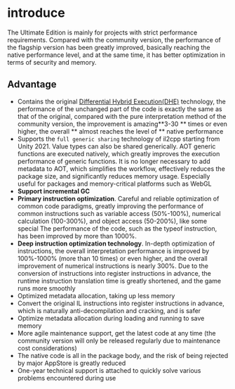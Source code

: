 # introduce

The Ultimate Edition is mainly for projects with strict performance requirements. Compared with the community version, the performance of the flagship version has been greatly improved, basically reaching the native performance level, and at the same time, it has better optimization in terms of security and memory.


## Advantage

- Contains the original [Differential Hybrid Execution(DHE)](../../basic/differentialhybridexecution) technology, the performance of the unchanged part of the code is exactly the same as that of the original, compared with the pure interpretation method of the community version, the improvement is amazing**3-30 ** times or even higher, the overall ** almost reaches the level of ** native performance
- Supports the `full generic sharing` technology of il2cpp starting from Unity 2021. Value types can also be shared generically. AOT generic functions are executed natively, which greatly improves the execution performance of generic functions. It is no longer necessary to add metadata to AOT, which simplifies the workflow, effectively reduces the package size, and significantly reduces memory usage. Especially useful for packages and memory-critical platforms such as WebGL
- **Support incremental GC**
- **Primary instruction optimization**. Careful and reliable optimization of common code paradigms, greatly improving the performance of common instructions such as variable access (50%-100%), numerical calculation (100-300%), and object access (50-200%), like some special The performance of the code, such as the typeof instruction, has been improved by more than 1000%.
- **Deep instruction optimization technology**. In-depth optimization of instructions, the overall interpretation performance is improved by 100%-1000% (more than 10 times) or even higher, and the overall improvement of numerical instructions is nearly 300%. Due to the conversion of instructions into register instructions in advance, the runtime instruction translation time is greatly shortened, and the game runs more smoothly
- Optimized metadata allocation, taking up less memory
- Convert the original IL instructions into register instructions in advance, which is naturally anti-decompilation and cracking, and is safer
- Optimize metadata allocation during loading and running to save memory
- More agile maintenance support, get the latest code at any time (the community version will only be released regularly due to maintenance cost considerations)
- The native code is all in the package body, and the risk of being rejected by major AppStore is greatly reduced
- One-year technical support is attached to quickly solve various problems encountered during use